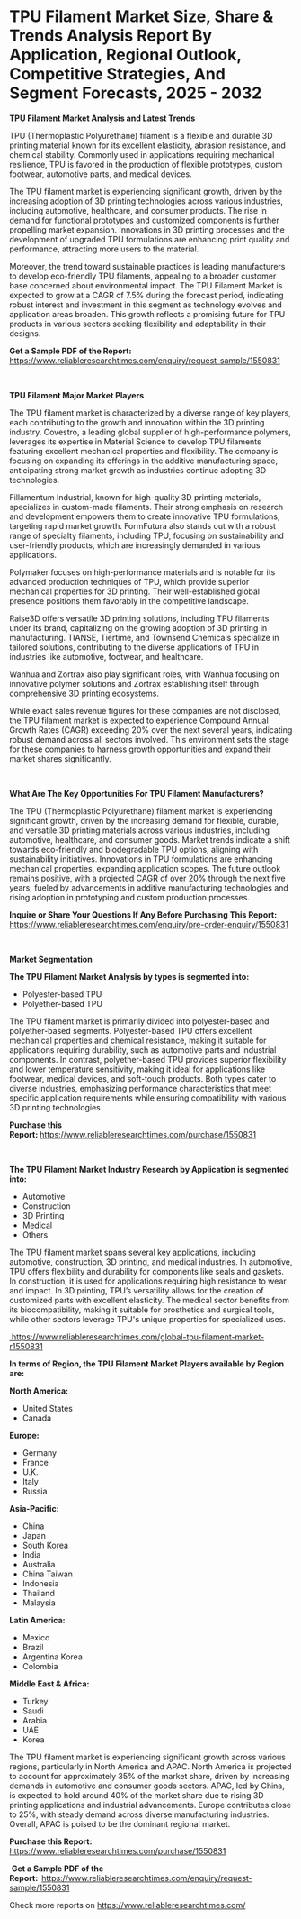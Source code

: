 <p><h1>TPU Filament Market Size, Share & Trends Analysis Report By Application, Regional Outlook, Competitive Strategies, And Segment Forecasts, 2025 - 2032</h1></p><p><strong>TPU Filament Market Analysis and Latest Trends</strong></p>
<p><p>TPU (Thermoplastic Polyurethane) filament is a flexible and durable 3D printing material known for its excellent elasticity, abrasion resistance, and chemical stability. Commonly used in applications requiring mechanical resilience, TPU is favored in the production of flexible prototypes, custom footwear, automotive parts, and medical devices. </p><p>The TPU filament market is experiencing significant growth, driven by the increasing adoption of 3D printing technologies across various industries, including automotive, healthcare, and consumer products. The rise in demand for functional prototypes and customized components is further propelling market expansion. Innovations in 3D printing processes and the development of upgraded TPU formulations are enhancing print quality and performance, attracting more users to the material.</p><p>Moreover, the trend toward sustainable practices is leading manufacturers to develop eco-friendly TPU filaments, appealing to a broader customer base concerned about environmental impact. The TPU Filament Market is expected to grow at a CAGR of 7.5% during the forecast period, indicating robust interest and investment in this segment as technology evolves and application areas broaden. This growth reflects a promising future for TPU products in various sectors seeking flexibility and adaptability in their designs.</p></p>
<p><strong>Get a Sample PDF of the Report:&nbsp;</strong> <a href="https://www.reliableresearchtimes.com/enquiry/request-sample/1550831?utm_campaign=2774&utm_medium=2&utm_source=Github&utm_content=ia&utm_term=31032025&utm_id=tpu-filament">https://www.reliableresearchtimes.com/enquiry/request-sample/1550831</a></p>
<p>&nbsp;</p>
<p><strong>TPU Filament Major Market Players</strong></p>
<p><p>The TPU filament market is characterized by a diverse range of key players, each contributing to the growth and innovation within the 3D printing industry. Covestro, a leading global supplier of high-performance polymers, leverages its expertise in Material Science to develop TPU filaments featuring excellent mechanical properties and flexibility. The company is focusing on expanding its offerings in the additive manufacturing space, anticipating strong market growth as industries continue adopting 3D technologies.</p><p>Fillamentum Industrial, known for high-quality 3D printing materials, specializes in custom-made filaments. Their strong emphasis on research and development empowers them to create innovative TPU formulations, targeting rapid market growth. FormFutura also stands out with a robust range of specialty filaments, including TPU, focusing on sustainability and user-friendly products, which are increasingly demanded in various applications.</p><p>Polymaker focuses on high-performance materials and is notable for its advanced production techniques of TPU, which provide superior mechanical properties for 3D printing. Their well-established global presence positions them favorably in the competitive landscape.</p><p>Raise3D offers versatile 3D printing solutions, including TPU filaments under its brand, capitalizing on the growing adoption of 3D printing in manufacturing. TIANSE, Tiertime, and Townsend Chemicals specialize in tailored solutions, contributing to the diverse applications of TPU in industries like automotive, footwear, and healthcare.</p><p>Wanhua and Zortrax also play significant roles, with Wanhua focusing on innovative polymer solutions and Zortrax establishing itself through comprehensive 3D printing ecosystems.</p><p>While exact sales revenue figures for these companies are not disclosed, the TPU filament market is expected to experience Compound Annual Growth Rates (CAGR) exceeding 20% over the next several years, indicating robust demand across all sectors involved. This environment sets the stage for these companies to harness growth opportunities and expand their market shares significantly.</p></p>
<p>&nbsp;</p>
<p><strong>What Are The Key Opportunities For TPU Filament Manufacturers?</strong></p>
<p><p>The TPU (Thermoplastic Polyurethane) filament market is experiencing significant growth, driven by the increasing demand for flexible, durable, and versatile 3D printing materials across various industries, including automotive, healthcare, and consumer goods. Market trends indicate a shift towards eco-friendly and biodegradable TPU options, aligning with sustainability initiatives. Innovations in TPU formulations are enhancing mechanical properties, expanding application scopes. The future outlook remains positive, with a projected CAGR of over 20% through the next five years, fueled by advancements in additive manufacturing technologies and rising adoption in prototyping and custom production processes.</p></p>
<p><strong>Inquire or Share Your Questions If Any Before Purchasing This Report:</strong> <a href="https://www.reliableresearchtimes.com/enquiry/pre-order-enquiry/1550831?utm_campaign=2774&utm_medium=2&utm_source=Github&utm_content=ia&utm_term=31032025&utm_id=tpu-filament">https://www.reliableresearchtimes.com/enquiry/pre-order-enquiry/1550831</a></p>
<p>&nbsp;</p>
<p><strong>Market Segmentation</strong></p>
<p><strong>The TPU Filament Market Analysis by types is segmented into:</strong></p>
<p><ul><li>Polyester-based TPU</li><li>Polyether-based TPU</li></ul></p>
<p><p>The TPU filament market is primarily divided into polyester-based and polyether-based segments. Polyester-based TPU offers excellent mechanical properties and chemical resistance, making it suitable for applications requiring durability, such as automotive parts and industrial components. In contrast, polyether-based TPU provides superior flexibility and lower temperature sensitivity, making it ideal for applications like footwear, medical devices, and soft-touch products. Both types cater to diverse industries, emphasizing performance characteristics that meet specific application requirements while ensuring compatibility with various 3D printing technologies.</p></p>
<p><strong>Purchase this Report:&nbsp;</strong><a href="https://www.reliableresearchtimes.com/purchase/1550831?utm_campaign=2774&utm_medium=2&utm_source=Github&utm_content=ia&utm_term=31032025&utm_id=tpu-filament">https://www.reliableresearchtimes.com/purchase/1550831</a></p>
<p>&nbsp;</p>
<p><strong>The TPU Filament Market Industry Research by Application is segmented into:</strong></p>
<p><ul><li>Automotive</li><li>Construction</li><li>3D Printing</li><li>Medical</li><li>Others</li></ul></p>
<p><p>The TPU filament market spans several key applications, including automotive, construction, 3D printing, and medical industries. In automotive, TPU offers flexibility and durability for components like seals and gaskets. In construction, it is used for applications requiring high resistance to wear and impact. In 3D printing, TPU’s versatility allows for the creation of customized parts with excellent elasticity. The medical sector benefits from its biocompatibility, making it suitable for prosthetics and surgical tools, while other sectors leverage TPU's unique properties for specialized uses.</p></p>
<p><a href="https://www.reliableresearchtimes.com/global-tpu-filament-market-r1550831?utm_campaign=2774&utm_medium=2&utm_source=Github&utm_content=ia&utm_term=31032025&utm_id=tpu-filament">&nbsp;https://www.reliableresearchtimes.com/global-tpu-filament-market-r1550831</a></p>
<p><strong>In terms of Region, the TPU Filament Market Players available by Region are:</strong></p>
<p>
    <p> <strong> North America: </strong>
        <ul>
            <li>United States</li>
            <li>Canada</li>
        </ul>
        </p> 
    <p> <strong> Europe: </strong>
        <ul>
            <li>Germany</li>
            <li>France</li>
            <li>U.K.</li>
            <li>Italy</li>
            <li>Russia</li>
        </ul>
        </p> 
    <p> <strong> Asia-Pacific: </strong>
        <ul>
            <li>China</li>
            <li>Japan</li>
            <li>South Korea</li>
            <li>India</li>
            <li>Australia</li>
            <li>China Taiwan</li>
            <li>Indonesia</li>
            <li>Thailand</li>
            <li>Malaysia</li>
        </ul>
        </p> 
    <p> <strong> Latin America: </strong>
        <ul>
            <li>Mexico</li>
            <li>Brazil</li>
            <li>Argentina Korea</li>
            <li>Colombia</li>
        </ul>
        </p> 
    <p> <strong> Middle East & Africa: </strong>
        <ul>
            <li>Turkey</li>
            <li>Saudi</li>
            <li>Arabia</li>
            <li>UAE</li>
            <li>Korea</li>
        </ul>
    </p>
    </p>
<p><p>The TPU filament market is experiencing significant growth across various regions, particularly in North America and APAC. North America is projected to account for approximately 35% of the market share, driven by increasing demands in automotive and consumer goods sectors. APAC, led by China, is expected to hold around 40% of the market share due to rising 3D printing applications and industrial advancements. Europe contributes close to 25%, with steady demand across diverse manufacturing industries. Overall, APAC is poised to be the dominant regional market.</p></p>
<p><strong>Purchase this Report: </strong><a href="https://www.reliableresearchtimes.com/purchase/1550831?utm_campaign=2774&utm_medium=2&utm_source=Github&utm_content=ia&utm_term=31032025&utm_id=tpu-filament">https://www.reliableresearchtimes.com/purchase/1550831</a></p>
<p>&nbsp;<strong>Get a Sample PDF of the Report:&nbsp;&nbsp;</strong><a href="https://www.reliableresearchtimes.com/enquiry/request-sample/1550831?utm_campaign=2774&utm_medium=2&utm_source=Github&utm_content=ia&utm_term=31032025&utm_id=tpu-filament">https://www.reliableresearchtimes.com/enquiry/request-sample/1550831</a></p>
<p><strong></strong></p>
<p>Check more reports on <a href="https://www.reliableresearchtimes.com/?utm_campaign=2774&utm_medium=2&utm_source=Github&utm_content=ia&utm_term=31032025&utm_id=tpu-filament">https://www.reliableresearchtimes.com/</a></p>